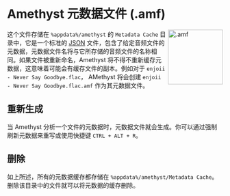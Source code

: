 # Amethyst 元数据文件 (.amf)

<img align="right" src="https://github.com/Geoxor/amethyst/raw/master/assets/images/amf.png" alt=".amf" width="128"/>

这个文件存储在 `%appdata%/amethyst` 的 `Metadata Cache` 目录中，它是一个标准的 [JSON](https://en.wikipedia.org/wiki/JSON) 文件，包含了给定音频文件的元数据，元数据文件名将与它所存储的音频文件的名称相同。如果文件被重新命名，Amethyst 将不得不重新缓存元数据，这意味着可能会有缓存文件的副本。例如对于 `enjoii - Never Say Goodbye.flac`， AMethyst 将会创建 `enjoii - Never Say Goodbye.flac.amf` 作为其元数据文件。

## 重新生成
当 Amethyst 分析一个文件的元数据时，元数据文件就会生成。你可以通过强制刷新元数据来重写或使用快捷键 `CTRL + ALT + R`。

## 删除
如上所述，所有的元数据缓存都存储在 `%appdata%/amethyst/Metadata Cache`。删除该目录中的文件就可以将元数据的缓存删除。
